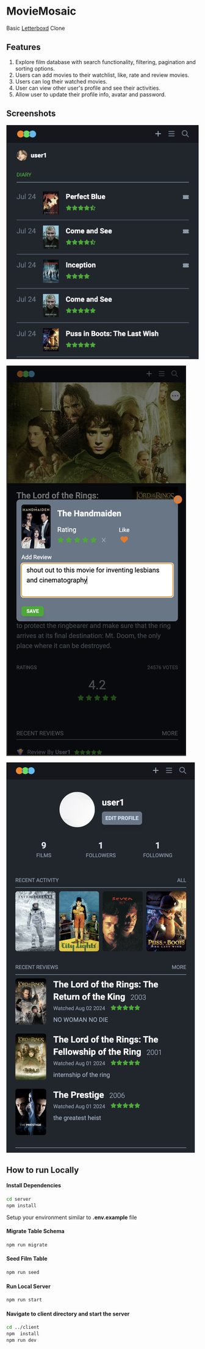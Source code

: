 # MovieMosaic

Basic [Letterboxd]("https://letterboxd.com/") Clone

## Features

1. Explore film database with search functionality, filtering, pagination and sorting options.
2. Users can add movies to their watchlist, like, rate and review movies.
3. Users can log their watched movies.
4. User can view other user's profile and see their activities.
5. Allow user to update their profile info, avatar and password.

## Screenshots

![Screen-shot of diary](./client/public/diary-ss.png "Diary")

![screen-shot of log-panel](./client/public/log.png "Logging a Movie")

![Screen-shot of profile-page](./client/public/profile-page.png)

## How to run Locally

#### Install Dependencies

```sh
cd server
npm install
```

Setup your environment similar to **.env.example** file

#### Migrate Table Schema

```sh
npm run migrate
```

#### Seed Film Table

```sh
npm run seed
```

#### Run Local Server

```sh
npm run start
```

#### Navigate to client directory and start the server

```sh
cd ../client
npm  install
npm run dev
```
